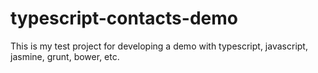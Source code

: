 typescript-contacts-demo
========================

This is my test project for developing a demo with typescript, javascript, jasmine, grunt, bower, etc.
